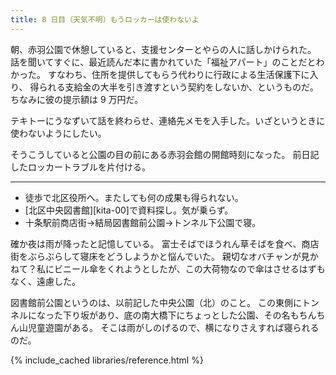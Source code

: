 ```yaml
---
title: 8 日目（天気不明）もうロッカーは使わないよ
---
```


朝、赤羽公園で休憩していると、支援センターとやらの人に話しかけられた。
話を聞いてすぐに、最近読んだ本に書かれていた「福祉アパート」のことだとわかった。
すなわち、住所を提供してもらう代わりに行政による生活保護下に入り、
得られる支給金の大半を引き渡すという契約をしないか、というものだ。
ちなみに彼の提示額は 9 万円だ。

テキトーにうなずいて話を終わらせ、連絡先メモを入手した。いざというときに使わないようにしたい。

そうこうしていると公園の目の前にある赤羽会館の開館時刻になった。
前日記したロッカートラブルを片付ける。

---

* 徒歩で北区役所へ。またしても何の成果も得られない。
* [北区中央図書館][kita-00]で資料探し。気が乗らず。
* 十条駅前商店街→結局図書館前公園→トンネル下公園で寝。

確か夜は雨が降ったと記憶している。
富士そばでほうれん草そばを食べ、商店街をぶらぶらして寝床をどうしようかと悩んでいた。
親切なオバチャンが見かねて？私にビニール傘をくれようとしたが、この大荷物なので傘はさせるはずもなく、遠慮した。

図書館前公園というのは、以前記した中央公園（北）のこと。
この東側にトンネルになった下り坂があり、底の南大橋下にちょっとした公園、その名もちんちん山児童遊園がある。
そこは雨がしのげるので、横になりさえすれば寝られるのだ。

{% include_cached libraries/reference.html %}
